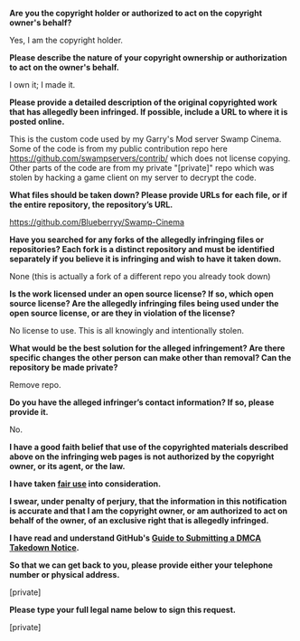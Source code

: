 **Are you the copyright holder or authorized to act on the copyright owner's behalf?**

Yes, I am the copyright holder.

**Please describe the nature of your copyright ownership or authorization to act on the owner's behalf.**

I own it; I made it.

**Please provide a detailed description of the original copyrighted work that has allegedly been infringed. If possible, include a URL to where it is posted online.**

This is the custom code used by my Garry's Mod server Swamp Cinema.  
Some of the code is from my public contribution repo here https://github.com/swampservers/contrib/ which does not license copying.  
Other parts of the code are from my private "[private]" repo which was stolen by hacking a game client on my server to decrypt the code.

**What files should be taken down? Please provide URLs for each file, or if the entire repository, the repository’s URL.**

https://github.com/Blueberryy/Swamp-Cinema

**Have you searched for any forks of the allegedly infringing files or repositories? Each fork is a distinct repository and must be identified separately if you believe it is infringing and wish to have it taken down.**

None (this is actually a fork of a different repo you already took down)

**Is the work licensed under an open source license? If so, which open source license? Are the allegedly infringing files being used under the open source license, or are they in violation of the license?**

No license to use. This is all knowingly and intentionally stolen.

**What would be the best solution for the alleged infringement? Are there specific changes the other person can make other than removal? Can the repository be made private?**

Remove repo.

**Do you have the alleged infringer’s contact information? If so, please provide it.**

No.

**I have a good faith belief that use of the copyrighted materials described above on the infringing web pages is not authorized by the copyright owner, or its agent, or the law.**

**I have taken <a href="https://www.lumendatabase.org/topics/22">fair use</a> into consideration.**

**I swear, under penalty of perjury, that the information in this notification is accurate and that I am the copyright owner, or am authorized to act on behalf of the owner, of an exclusive right that is allegedly infringed.**

**I have read and understand GitHub's <a href="https://help.github.com/articles/guide-to-submitting-a-dmca-takedown-notice/">Guide to Submitting a DMCA Takedown Notice</a>.**

**So that we can get back to you, please provide either your telephone number or physical address.**

[private]

**Please type your full legal name below to sign this request.**

[private]
